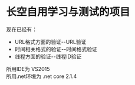 # 长空自用学习与测试的项目

现在已经有：
*	URL格式方面的验证--URL验证
*	时间相关格式的验证--时间格式验证
*	线程方面的验证--线程ID验证

所用IDE为 VS2015   
所用.net环境为 .net core 2.1.4 